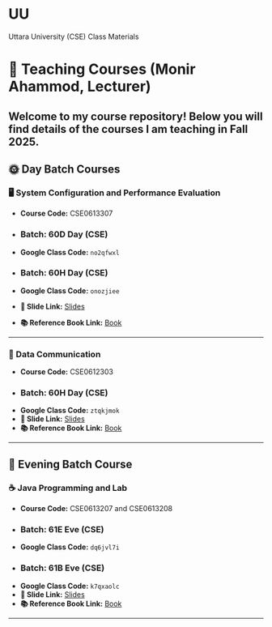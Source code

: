 # UU
Uttara University (CSE) Class Materials

# 📘 Teaching Courses (Monir Ahammod, Lecturer)

Welcome to my course repository! Below you will find details of the courses I am teaching in Fall 2025.   
---

## 🌞 Day Batch Courses

### 🖥️ System Configuration and Performance Evaluation  
- **Course Code:** CSE0613307  
- ### **Batch:** 60D Day (CSE)  
- **Google Class Code:** `no2qfwxl`

- ### **Batch:** 60H Day (CSE)
- **Google Class Code:** `onozjiee`
- **📑 Slide Link:** [Slides](#)  
- **📚 Reference Book Link:** [Book](#)  

---

### 📡 Data Communication  
- **Course Code:** CSE0612303  
- ### **Batch:** 60H Day (CSE)  
- **Google Class Code:** `ztqkjmok`  
- **📑 Slide Link:** [Slides](#)  
- **📚 Reference Book Link:** [Book](#)  

---

## 🌙 Evening Batch Course  

### ☕ Java Programming and Lab
- **Course Code:** CSE0613207 and CSE0613208
- ### **Batch:** 61E Eve (CSE)  
- **Google Class Code:** `dq6jvl7i`  
- ### **Batch:** 61B Eve (CSE) 
- **Google Class Code:** `k7qxaolc`  
- **📑 Slide Link:** [Slides](#)  
- **📚 Reference Book Link:** [Book](#)  

---
